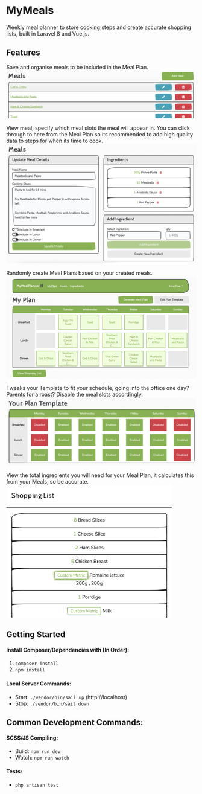 # MyMeals
Weekly meal planner to store cooking steps and create accurate shopping lists, built in Laravel 8 and Vue.js.

## Features

Save and organise meals to be included in the Meal Plan.
![ScreenShot](/showcases/meal-list.png)

View meal, specify which meal slots the meal will appear in. You can click through to here from the Meal Plan so its recommended to add high quality data to steps for when its time to cook.
![ScreenShot](/showcases/meal-view.png)

Randomly create Meal Plans based on your created meals.
![ScreenShot](/showcases/plan.png)

Tweaks your Template to fit your schedule, going into the office one day? Parents for a roast? Disable the meal slots accordingly. 
![ScreenShot](/showcases/plan-template.png)

View the total ingredients you will need for your Meal Plan, it calculates this from your Meals, so be accurate.
![ScreenShot](/showcases/shopping-list.png)

## Getting Started
#### Install Composer/Dependencies with (In Order):
1. `composer install`
2. `npm install`

#### Local Server Commands:
- Start: `./vendor/bin/sail up` (http://localhost)
- Stop: `./vendor/bin/sail down`

## Common Development Commands:
#### SCSS/JS Compiling:
- Build: `npm run dev` 
- Watch: `npm run watch`

#### Tests:
- `php artisan test`
